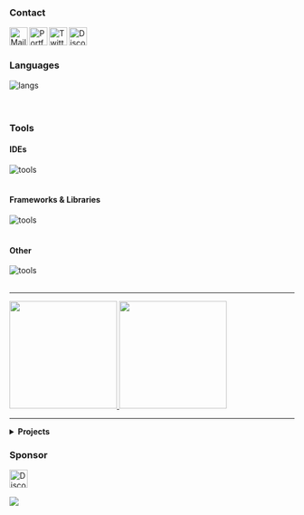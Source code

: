 [email]: mailto://pepijn@vdbroek.dev
[website]: https://vdbroek.dev/
[twitter]: https://twitter.com/pepijn_98
[discord]: https://discord.com/users/964236379817136230 "username: pepijn98"
[sponsor]: https://github.com/sponsors/Pepijn98

### Contact

[<img align="left" alt="Mail" width="32px" src="https://b.catgirlsare.sexy/ChTuC9ENNEZn.svg" />][email]
[<img align="left" alt="Portfolio" width="32px" src="https://b.catgirlsare.sexy/xAulEh1jUpro.svg" />][website]
[<img align="left" alt="Twitter" width="32px" src="https://skillicons.dev/icons?i=twitter" />][twitter]
[<img align="left" alt="Discord" width="32px" src="https://skillicons.dev/icons?i=discord" />][discord]

<br />
<br />

### Languages

<a href="https://vdbroek.dev">
    <img align="left" title="Languages" alt="langs" src="https://skillicons.dev/icons?i=go,rust,kotlin,ts,js,nodejs,cs,dotnet,html,css,sass" />
</a>

<br />
<br />
<br />

### Tools

#### IDEs
<a href="https://vdbroek.dev">
    <img align="left" title="IDE" alt="tools" src="https://skillicons.dev/icons?i=vscode,idea,androidstudio" />
</a>
<br />
<br />

#### Frameworks & Libraries
<a href="https://vdbroek.dev">
    <img align="left" title="Tools" alt="tools" src="https://skillicons.dev/icons?i=vue,nuxtjs,vite,nginx,express,ktor" />
</a>
<br />
<br />

#### Other
<a href="https://vdbroek.dev">
    <img align="left" title="Tools" alt="tools" src="https://skillicons.dev/icons?i=git,sqlite,postgres,mongodb,bash,pwsh,linux,cf,aws" />
</a>

<br />
<br />

---

<a href="https://vdbroek.dev" target="_blank">
    <img height="190px" src="https://github-readme-stats-eight-theta.vercel.app/api?username=Pepijn98&count_private=true&include_all_commits=true&show_icons=true&hide_border=true&theme=nord">
</a>
<a href="https://vdbroek.dev" target="_blank">
    <img height="190px" src="https://github-readme-stats-eight-theta.vercel.app/api/top-langs?username=Pepijn98&langs_count=10&hide=html,css&card_width=495&layout=compact&hide_border=true&theme=nord">
</a>

---

<details>
    <summary>
        <b>Projects</b>
    </summary>
    
  <br />

  <div style="display: flex; flex-direction: row;">
      <a style="padding-right: 6px;" href="https://github.com/Pepijn98/Lilith">
          <img src="https://github-readme-stats-eight-theta.vercel.app/api/pin/?username=Pepijn98&repo=Lilith&show_owner=true&theme=nord&hide_border=true" />
      </a>
      <a style="padding-left: 4px;" href="https://github.com/Pepijn98/Kyra">
          <img src="https://github-readme-stats-eight-theta.vercel.app/api/pin/?username=Pepijn98&repo=Kyra&show_owner=true&theme=nord&hide_border=true" />
      </a>
  </div>

  <div style="display: flex; flex-direction: row;">
      <a style="padding-right: 6px;" href="https://github.com/Pepijn98/Nekos">
          <img src="https://github-readme-stats-eight-theta.vercel.app/api/pin/?username=Pepijn98&repo=Nekos&show_owner=true&theme=nord&hide_border=true" />
      </a>
      <a style="padding-left: 4px;" href="https://github.com/orlandos-nl/NioDNS">
          <img src="https://github-readme-stats-eight-theta.vercel.app/api/pin/?username=orlandos-nl&repo=NioDNS&show_owner=true&theme=nord&hide_border=true" />
      </a>
  </div>

  <div style="display: flex; flex-direction: row;">
      <a style="padding-right: 6px;" href="https://github.com/future-id/mdr-cli">
          <img src="https://github-readme-stats-eight-theta.vercel.app/api/pin/?username=future-id&repo=mdr-cli&show_owner=true&theme=nord&hide_border=true" />
      </a>
      <a style="padding-left: 4px;" href="https://github.com/Pepijn98/Kitsu">
          <img src="https://github-readme-stats-eight-theta.vercel.app/api/pin/?username=Pepijn98&repo=Kitsu&show_owner=true&theme=nord&hide_border=true" />
      </a>
  </div>

  <div style="display: flex; flex-direction: row;">
      <a style="padding-right: 6px;" href="https://github.com/Pepijn98/CustomRPC">
          <img src="https://github-readme-stats-eight-theta.vercel.app/api/pin/?username=Pepijn98&show_owner=true&repo=CustomRPC&theme=nord&hide_border=true" />
      </a>
      <a style="padding-left: 4px;" href="https://github.com/Pepijn98/vscode-commit-reminder">
          <img src="https://github-readme-stats-eight-theta.vercel.app/api/pin/?username=Pepijn98&repo=vscode-commit-reminder&show_owner=true&theme=nord&hide_border=true" />
      </a>
  </div>

</details>

### Sponsor
[<img align="left" title="Sponsor" alt="Discord" width="32px" src="https://api.iconify.design/simple-icons:githubsponsors.svg?color=%23c96198&height=26" />][sponsor]

<br /><br />

![](https://komarev.com/ghpvc/?username=Pepijn98&color=blueviolet&label=views)
